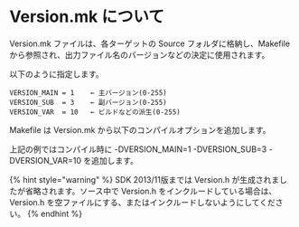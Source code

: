 # Version.mk について

Version.mk ファイルは、各ターゲットの Source フォルダに格納し、Makefile から参照され、出力ファイル名のバージョンなどの決定に使用されます。

以下のように指定します。

```
VERSION_MAIN = 1 	← 主バージョン(0-255)
VERSION_SUB  = 3	← 副バージョン(0-255)
VERSION_VAR  = 10	← ビルドなどの派生(0-255)
```

Makefile は Version.mk から以下のコンパイルオプションを追加します。

上記の例ではコンパイル時に -DVERSION_MAIN=1 -DVERSION_SUB=3 -DVERSION_VAR=10 を追加します。

{% hint style="warning" %}
SDK 2013/11版までは Version.h が生成されましたが省略されます。ソース中で Version.h をインクルードしている場合は、Version.h を空ファイルにする、またはインクルードしないようにしてください。
{% endhint %}

